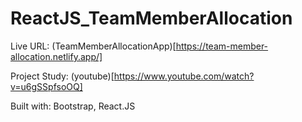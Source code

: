 # ReactJS_TeamMemberAllocation

Live URL: (TeamMemberAllocationApp)[https://team-member-allocation.netlify.app/]

Project Study:
(youtube)[https://www.youtube.com/watch?v=u6gSSpfsoOQ]

Built with:
Bootstrap, React.JS


